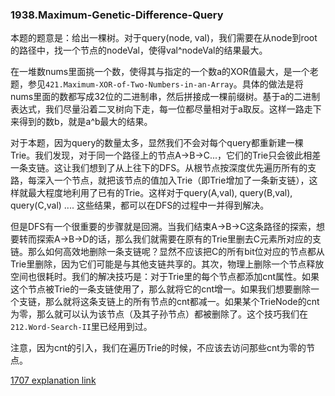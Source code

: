 ### 1938.Maximum-Genetic-Difference-Query

本题的题意是：给出一棵树。对于query(node, val)，我们需要在从node到root的路径中，找一个节点的nodeVal，使得val^nodeVal的结果最大。

在一堆数nums里面挑一个数，使得其与指定的一个数a的XOR值最大，是一个老题，参见```421.Maximum-XOR-of-Two-Numbers-in-an-Array```。具体的做法是将nums里面的数都写成32位的二进制串，然后拼接成一棵前缀树。基于a的二进制表达式，我们尽量沿着二叉树向下走，每一位都尽量相对于a取反。这样一路走下来得到的数b，就是a^b最大的结果。

对于本题，因为query的数量太多，显然我们不会对每个query都重新建一棵Trie。我们发现，对于同一个路径上的节点A->B->C...，它们的Trie只会彼此相差一条支链。这让我们想到了从上往下的DFS。从根节点按深度优先遍历所有的支路，每深入一个节点，就把该节点的值加入Trie（即Trie增加了一条新支链），这样就最大程度地利用了已有的Trie。这样对于query(A,val), query(B,val), query(C,val) .... 这些结果，都可以在DFS的过程中一并得到解决。

但是DFS有一个很重要的步骤就是回溯。当我们结束A->B->C这条路径的探索，想要转而探索A->B->D的话，那么我们就需要在原有的Trie里删去C元素所对应的支链。那么如何高效地删除一条支链呢？显然不应该把C的所有bit位对应的节点都从Trie里删除，因为它们可能是与其他支链共享的。其次，物理上删除一个节点释放空间也很耗时。我们的解决技巧是：对于Trie里的每个节点都添加cnt属性。如果这个节点被Trie的一条支链使用了，那么就将它的cnt增一。如果我们想要删除一个支链，那么就将这条支链上的所有节点的cnt都减一。如果某个TrieNode的cnt为零，那么就可以认为该节点（及其子孙节点）都被删除了。这个技巧我们在```212.Word-Search-II```里已经用到过。

注意，因为cnt的引入，我们在遍历Trie的时候，不应该去访问那些cnt为零的节点。

[1707 explanation link]()

